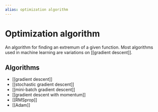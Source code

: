 ```yaml
---
alias: optimization algorithm
---
```

# Optimization algorithm

An algorithm for finding an extremum of a given function. Most algorithms used in machine learning are variations on [[gradient descent]].

## Algorithms
- [[gradient descent]]
- [[stochastic gradient descent]]
- [[mini-batch gradient descent]]
- [[gradient descent with momentum]]
- [[RMSprop]]
- [[Adam]]